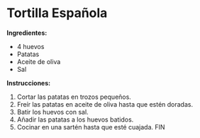 # Tortilla Española
**Ingredientes:**
* 4 huevos
* Patatas
* Aceite de oliva
* Sal

**Instrucciones:**
1. Cortar las patatas en trozos pequeños.
2. Freír las patatas en aceite de oliva hasta que estén doradas.
3. Batir los huevos con sal.
4. Añadir las patatas a los huevos batidos.
5. Cocinar en una sartén hasta que esté cuajada.
FIN